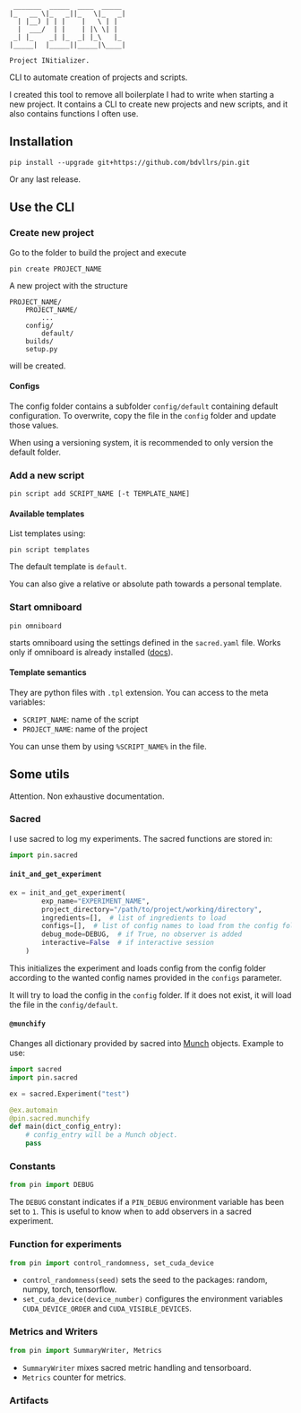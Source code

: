 ```
 _______  _____  ____  _____  
|_   __ \|_   _||_   \|_   _| 
  | |__) | | |    |   \ | |   
  |  ___/  | |    | |\ \| |   
 _| |_    _| |_  _| |_\   |_  
|_____|  |_____||_____|\____| 

Project INitializer.
```

CLI to automate creation of projects and scripts.

I created this tool to remove all boilerplate I had to write when
starting a new project. It contains a CLI to create new projects and 
new scripts, and it also contains functions I often use.

## Installation

```
pip install --upgrade git+https://github.com/bdvllrs/pin.git
```

Or any last release.

## Use the CLI

### Create new project

Go to the folder to build the project and execute
``` 
pin create PROJECT_NAME
```

A new project with the structure 
```
PROJECT_NAME/
    PROJECT_NAME/
        ...
    config/
        default/
    builds/
    setup.py
```

will be created.

#### Configs
The config folder contains a subfolder `config/default` containing default
configuration. To overwrite, copy the file in the `config` folder and
update those values.

When using a versioning system, it is recommended to only version the default
folder.

### Add a new script
```
pin script add SCRIPT_NAME [-t TEMPLATE_NAME]
```

#### Available templates
List templates using:
```
pin script templates
```

The default template is `default`.

You can also give a relative or absolute path towards a personal template.


### Start omniboard
```
pin omniboard
```
starts omniboard using the settings defined in the `sacred.yaml` file.
Works only if omniboard is already installed ([docs](https://vivekratnavel.github.io/omniboard/#/quick-start)).

#### Template semantics
They are python files with `.tpl` extension. You can access to the meta variables:
- `SCRIPT_NAME`: name of the script
- `PROJECT_NAME`: name of the project

You can unse them by using `%SCRIPT_NAME%` in the file.

## Some utils
Attention. Non exhaustive documentation.


### Sacred
I use sacred to log my experiments. The sacred functions are stored in:
```python
import pin.sacred
```

#### `init_and_get_experiment`
```python
ex = init_and_get_experiment(
        exp_name="EXPERIMENT_NAME",
        project_directory="/path/to/project/working/directory",
        ingredients=[],  # list of ingredients to load
        configs=[],  # list of config names to load from the config folder
        debug_mode=DEBUG,  # if True, no observer is added
        interactive=False  # if interactive session
    )
```
This initializes the experiment and loads config from the config folder
according to the wanted config names provided in the `configs` parameter.

It will try to load the config in the `config` folder. If it does not exist, 
it will load the file in the `config/default`.

#### `@munchify`
Changes all dictionary provided by sacred into [Munch](https://github.com/Infinidat/munch) objects.
Example to use:
```python
import sacred
import pin.sacred

ex = sacred.Experiment("test")

@ex.automain
@pin.sacred.munchify
def main(dict_config_entry):
    # config_entry will be a Munch object.
    pass
```

### Constants
```python
from pin import DEBUG
```

The `DEBUG` constant indicates if a `PIN_DEBUG` environment variable has been set to `1`.
This is useful to know when to add observers in a sacred experiment.

### Function for experiments
```python
from pin import control_randomness, set_cuda_device
```

- `control_randomness(seed)` sets the seed to the packages: random, numpy, torch, tensorflow.
- `set_cuda_device(device_number)` configures the environment variables `CUDA_DEVICE_ORDER` and `CUDA_VISIBLE_DEVICES`.

### Metrics and Writers
```python
from pin import SummaryWriter, Metrics
```
- `SummaryWriter` mixes sacred metric handling and tensorboard.
- `Metrics` counter for metrics.

### Artifacts

